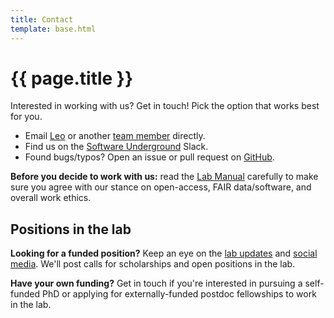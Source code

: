 ```yaml
---
title: Contact
template: base.html
---
```


# {{ page.title }}

<p class="lead">
Interested in working with us? Get in touch! Pick the option that works best
for you.
</p>

<ul class="fa-ul my-5">
<li>
<i class="fa-li fa fa-envelope-open fa-fw" aria-hidden="true"></i>
Email <a href="/team/#leouieda">Leo</a> or another <a href="/team">team member</a> directly.
</li>
<li>
<i class="fa-li fab fa-slack fa-fw" aria-hidden="true"></i>
Find us on the <a href="/team/#leouieda">Software Underground</a> Slack.
</li>
<li>
<i class="fa-li fab fa-github fa-fw" aria-hidden="true"></i>
Found bugs/typos? Open an issue or pull request on <a href="https://github.com/compgeolab">GitHub</a>.
</li>
</ul>

<div class="callout callout-warning mb-5">

**Before you decide to work with us:** read the
[Lab Manual](https://github.com/compgeolab/manual) carefully to make sure you
agree with our stance on open-access, FAIR data/software, and overall work
ethics.

</div>

## Positions in the lab

**Looking for a funded position?** Keep an eye on the <a href="/news">lab updates</a>
and <a href="https://twitter.com/leouieda">social media</a>.
We'll post calls for scholarships and open positions in the lab.

**Have your own funding?** Get in touch if you're interested in pursuing a
self-funded PhD or applying for externally-funded postdoc fellowships to work
in the lab.
